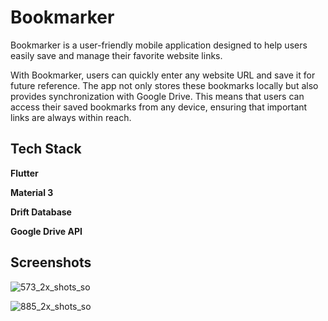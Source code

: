 

# Bookmarker
Bookmarker is a user-friendly mobile application designed to help users easily save and manage their favorite website links. 

With Bookmarker, users can quickly enter any website URL and save it for future reference. The app not only stores these bookmarks locally but also provides synchronization with Google Drive. This means that users can access their saved bookmarks from any device, ensuring that important links are always within reach.




## Tech Stack

**Flutter**

**Material 3**

**Drift Database**

**Google Drive API**


## Screenshots



![573_2x_shots_so](https://github.com/user-attachments/assets/db2fc7cf-9ef5-4ff4-a8b6-ed6eee6b1b83)

![885_2x_shots_so](https://github.com/user-attachments/assets/1a2e9d5f-7798-4110-9d72-2aaf9de353b0)
